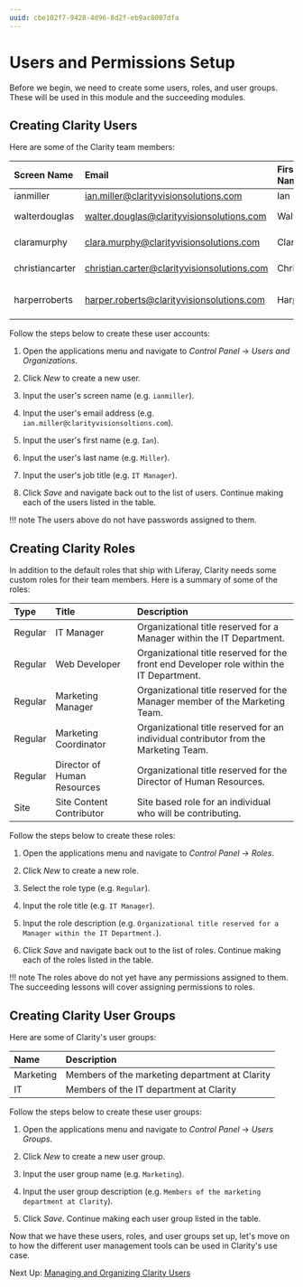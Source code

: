```yaml
---
uuid: cbe102f7-9428-4d96-8d2f-eb9ac8007dfa
---
```

# Users and Permissions Setup

Before we begin, we need to create some users, roles, and user groups. These will be used in this module and the succeeding modules.

## Creating Clarity Users

Here are some of the Clarity team members:

| Screen Name | Email | First Name | Last Name | Job Title |
|:---|:---|:---|:---|:---|
| ianmiller | ian.miller@clarityvisionsolutions.com | Ian | Miller | IT Manager |
| walterdouglas | walter.douglas@clarityvisionsolutions.com | Walter | Douglas | Web Developer |
| claramurphy | clara.murphy@clarityvisionsolutions.com | Clara | Murphy | Marketing Manager |
| christiancarter | christian.carter@clarityvisionsolutions.com | Christian | Carter | Marketing Coordinator |
| harperroberts | harper.roberts@clarityvisionsolutions.com | Harper | Roberts | Director of Human Resources |

Follow the steps below to create these user accounts:

1. Open the applications menu and navigate to _Control Panel_ &rarr; _Users and Organizations_.

1. Click _New_ to create a new user.

1. Input the user's screen name (e.g. `ianmiller`).

1. Input the user's email address (e.g. `ian.miller@clarityvisionsoltions.com`).

1. Input the user's first name (e.g. `Ian`).

1. Input the user's last name (e.g. `Miller`).

1. Input the user's job title (e.g. `IT Manager`).

1. Click _Save_ and navigate back out to the list of users. Continue making each of the users listed in the table.

!!! note
   The users above do not have passwords assigned to them.

## Creating Clarity Roles

In addition to the default roles that ship with Liferay, Clarity needs some custom roles for their team members. Here is a summary of some of the roles:

| Type | Title | Description |
|:---|:---|:---|
| Regular | IT Manager | Organizational title reserved for a Manager within the IT Department. |
| Regular | Web Developer | Organizational title reserved for the front end Developer role within the IT Department. |
| Regular | Marketing Manager | Organizational title reserved for the Manager member of the Marketing Team. |
| Regular | Marketing Coordinator | Organizational title reserved for an individual contributor from the Marketing Team. |
| Regular | Director of Human Resources | Organizational title reserved for the Director of Human Resources. |
| Site | Site Content Contributor | Site based role for an individual who will be contributing. |

Follow the steps below to create these roles:

1. Open the applications menu and navigate to _Control Panel_ &rarr; _Roles_.

1. Click _New_ to create a new role.

1. Select the role type (e.g. `Regular`).

1. Input the role title (e.g. `IT Manager`).

1. Input the role description (e.g. `Organizational title reserved for a Manager within the IT Department.`).

1. Click _Save_ and navigate back out to the list of roles. Continue making each of the roles listed in the table.

!!! note
   The roles above do not yet have any permissions assigned to them. The succeeding lessons will cover assigning permissions to roles.

## Creating Clarity User Groups

Here are some of Clarity's user groups:

| Name | Description |
|:---|:---|
| Marketing | Members of the marketing department at Clarity |
| IT | Members of the IT department at Clarity |

Follow the steps below to create these user groups:

1. Open the applications menu and navigate to _Control Panel_ &rarr; _Users Groups_.

1. Click _New_ to create a new user group.

1. Input the user group name (e.g. `Marketing`).

1. Input the user group description (e.g. `Members of the marketing department at Clarity`).

1. Click _Save_. Continue making each user group listed in the table.

Now that we have these users, roles, and user groups set up, let's move on to how the different user management tools can be used in Clarity's use case.

Next Up: [Managing and Organizing Clarity Users](./managing-and-organizing-clarity-users.md)
